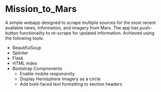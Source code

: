 # Mission_to_Mars
A simple webapp designed to scrape multiple sources for the most recent available news, information, and imagery from Mars.  The app has push-button functionailty to re-scrape for updated information.  Achieved using the following tools:
  - BeautifulSoup
  - Splinter
  - Flask
  - HTML index
  - Bootstrap Compnonents
    - Enable mobile responsivity
    - Display Hemisphere Imagery as a circle
    - Add bold-faced text formatting to section headers
